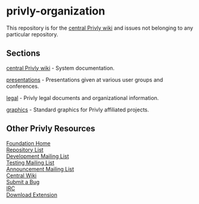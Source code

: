 privly-organization
===================

This repository is for the [central Privly wiki](https://github.com/privly/privly-organization/wiki) and issues not belonging to any particular repository.

## Sections

[central Privly wiki](https://github.com/privly/privly-organization/wiki) - System documentation.

[presentations](https://github.com/privly/privly-organization/tree/master/presentations) - Presentations given at various user groups and conferences.

[legal](https://github.com/privly/privly-organization/tree/master/legal) - Privly legal documents and organizational information.

[graphics](https://github.com/privly/privly-organization/tree/master/graphics) - Standard graphics for Privly affiliated projects.

## Other Privly Resources

[Foundation Home](http://www.privly.org)  
[Repository List](https://github.com/privly)  
[Development Mailing List](http://groups.google.com/group/privly)  
[Testing Mailing List](http://groups.google.com/group/privly-test)  
[Announcement Mailing List](http://groups.google.com/group/privly-announce)  
[Central Wiki](https://github.com/privly/privly-organization/wiki)  
[Submit a Bug](http://www.privly.org/content/bug-report)  
[IRC](http://www.privly.org/content/irc)  
[Download Extension](https://priv.ly/pages/download)  

